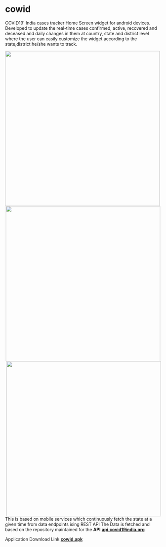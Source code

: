 # cowid
COVID19' India cases tracker Home Screen widget for android devices. Developed to update the real-time cases confirmed, active, recovered and deceased
and daily changes in them at country, state and district level where the user can easily customize the widget according to the state,district he/she wants to track.


<p align="center"><img src="app/src/main/res/drawable/ssc.png" height=500 align="left"><img src="app/src/main/res/drawable/ssa.png" height=500 ><img src="app/src/main/res/drawable/ssb.png" height=500 align="right"></p>








This is based on mobile services which continuously fetch the state at a given time from data endpoints ising REST API
The Data is fetched and based on the repository maintained for the **API** 
**<a href="https://api.covid19india.org/">api.covid19india.org</a>**

Application Download Link
**<a href="https://drive.google.com/file/d/1f_zyjpWqIQ7M8X_-tQaIoAuVjVYYVZYi/view?usp=sharing">cowid.apk</a>**
 
